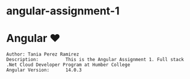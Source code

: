 # angular-assignment-1

<h1 class="nx-mt-2 nx-text-4xl nx-font-bold nx-tracking-tight">Angular ❤️</h1>

    Author: Tania Perez Ramirez
    Description: 		  This is the Angular Assignment 1. Full stack .Net Cloud Developer Program at Humber College
    Angular Version: 	  14.0.3
    
